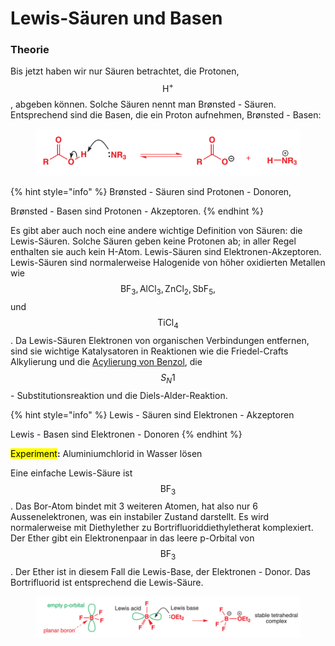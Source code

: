 # Lewis-Säuren und Basen

### Theorie

Bis jetzt haben wir nur Säuren betrachtet, die Protonen, $$\mathrm{H}^{+}$$, abgeben können. Solche Säuren nennt man Brønsted - Säuren. Entsprechend sind die Basen, die ein Proton aufnehmen, Brønsted - Basen:

<figure><img src="../../.gitbook/assets/image (40).png" alt=""><figcaption></figcaption></figure>

{% hint style="info" %}
Brønsted - Säuren sind Protonen - Donoren,

Brønsted - Basen sind Protonen - Akzeptoren.
{% endhint %}

Es gibt aber auch noch eine andere wichtige Definition von Säuren: die Lewis-Säuren. Solche Säuren geben keine Protonen ab; in aller Regel enthalten sie auch kein H-Atom. Lewis-Säuren sind Elektronen-Akzeptoren. Lewis-Säuren sind normalerweise Halogenide von höher oxidierten Metallen wie $$\mathrm{BF}_3, \mathrm{AlCl}_3, \mathrm{ZnCl}_2, \mathrm{SbF}_5 \text {, }$$und $$\mathrm{TiCl}_4$$. Da Lewis-Säuren Elektronen von organischen Verbindungen entfernen, sind sie wichtige Katalysatoren in Reaktionen wie die Friedel-Crafts Alkylierung und die [Acylierung von Benzol](https://studyflix.de/chemie/friedel-crafts-acylierung-1761?topic\_id=116), die $$S_N 1$$ - Substitutionsreaktion und die Diels-Alder-Reaktion.

{% hint style="info" %}
Lewis - Säuren sind Elektronen - Akzeptoren

Lewis - Basen sind Elektronen - Donoren
{% endhint %}

<mark style="background-color:yellow;">Experiment</mark>**:** Aluminiumchlorid in Wasser lösen

Eine einfache Lewis-Säure ist $$\mathrm{BF}_3$$. Das Bor-Atom bindet mit 3 weiteren Atomen, hat also nur 6 Aussenelektronen, was ein instabiler Zustand darstellt. Es wird normalerweise mit Diethylether zu Bortrifluoriddiethyletherat komplexiert. Der Ether gibt ein Elektronenpaar in das leere p-Orbital von $$\mathrm{BF}_3$$. Der Ether ist in diesem Fall die Lewis-Base, der Elektronen - Donor. Das Bortrifluorid ist entsprechend die Lewis-Säure.

<figure><img src="../../.gitbook/assets/image (61).png" alt=""><figcaption></figcaption></figure>

